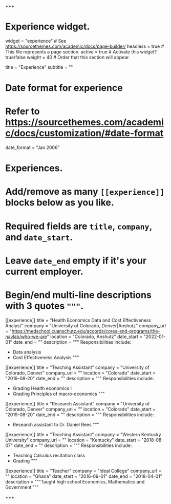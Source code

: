 +++
# Experience widget.
widget = "experience"  # See https://sourcethemes.com/academic/docs/page-builder/
headless = true  # This file represents a page section.
active = true  # Activate this widget? true/false
weight = 40  # Order that this section will appear.

title = "Experience"
subtitle = ""

# Date format for experience
#   Refer to https://sourcethemes.com/academic/docs/customization/#date-format
date_format = "Jan 2006"

# Experiences.
#   Add/remove as many `[[experience]]` blocks below as you like.
#   Required fields are `title`, `company`, and `date_start`.
#   Leave `date_end` empty if it's your current employer.
#   Begin/end multi-line descriptions with 3 quotes `"""`.

[[experience]]
  title = "Health Economics Data and Cost Effectiveness Analyst"
  company = "University of Colorado, Denver|Anshutz"
  company_url = "https://medschool.cuanschutz.edu/accords/cores-and-programs/the-navlab/who-we-are"
  location = "Colorado, Anshutz"
  date_start = "2022-01-01"
  date_end = ""
  description = """
  Responsibilities include:
  
  * Data analysis
  * Cost Effectiveness Analysis
  """

[[experience]]
  title = "Teaching Assistant"
  company = "University of Colorado, Denver"
  company_url = ""
  location = "Colorado"
  date_start = "2019-08-20"
  date_end = ""
  description = """
  Responsibilities include:
  
  * Grading Health economics I
  * Grading Principles of macro-economics
  """
  
  [[experience]]
  title = "Research Assistant"
  company = "University of Colorado, Denver"
  company_url = ""
  location = "Colorado"
  date_start = "2019-08-20"
  date_end = ""
  description = """
  Responsibilities include:
  
  * Research assistant to Dr. Daniel Rees
  """
  
  

[[experience]]
  title = "Teaching Assistant"
  company = "Western Kentucky University"
  company_url = ""
  location = "Kentucky"
  date_start = "2018-08-07"
  date_end = ""
  description = """
  Responsibilities include:
  
  * Teaching Calculus recitation class
  * Grading
  """

[[experience]]
  title = "Teacher"
  company = "Ideal College"
  company_url = ""
  location = "Ghana"
  date_start = "2016-09-01"
  date_end = "2018-04-01"
  description = """Taught high school Economics, Mathematics and Government."""

+++
